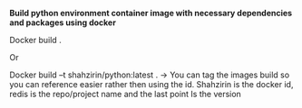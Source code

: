 **Build python environment container image with necessary dependencies and packages using docker**

Docker build .

Or

Docker build –t shahzirin/python:latest . -> You can tag the images build so you can reference easier rather then using the id. Shahzirin is the docker id, redis is the repo/project name and the last point Is the version

